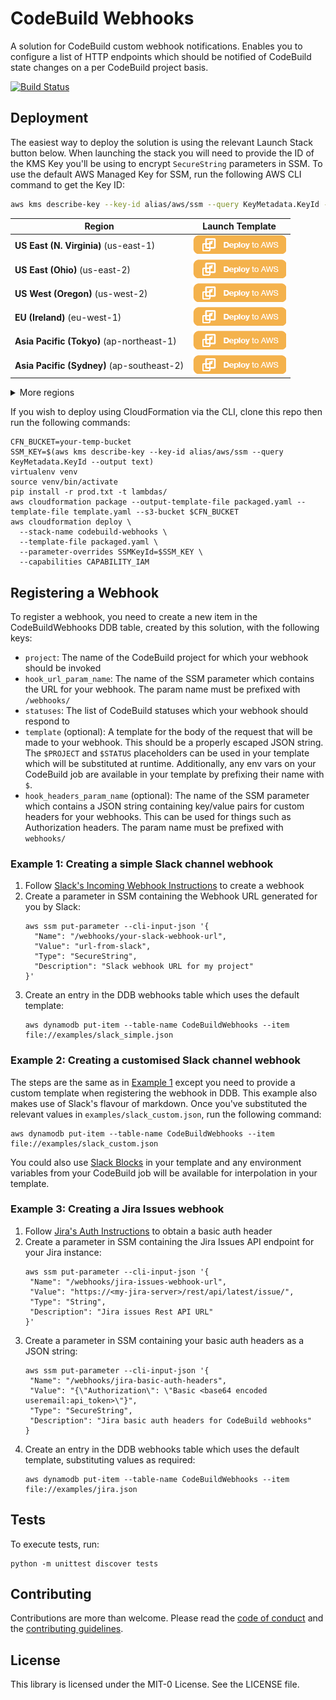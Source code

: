 # CodeBuild Webhooks

A solution for CodeBuild custom webhook notifications. Enables you to configure
a list of HTTP endpoints which should be notified of CodeBuild state changes
on a per CodeBuild project basis. 

[![Build Status](https://travis-ci.org/aws-samples/aws-codebuild-webhooks.svg?branch=master)](https://travis-ci.org/aws-samples/aws-codebuild-webhooks)

## Deployment

The easiest way to deploy the solution is using the relevant Launch Stack button
below. When launching the stack you will need to provide the ID of the
KMS Key you'll be using to encrypt `SecureString` parameters in SSM. To use the
default AWS Managed Key for SSM, run the following AWS CLI command to get the
Key ID:

```bash
aws kms describe-key --key-id alias/aws/ssm --query KeyMetadata.KeyId --output text
```

|Region|Launch Template|
|------|---------------|
|**US East (N. Virginia)** (us-east-1) | [![Launch the CloudFormationPublisher Stack with CloudFormation](docs/deploy-to-aws.png)](https://console.aws.amazon.com/cloudformation/home?region=us-east-1#/stacks/new?stackName=aws-codebuild-webhooks&templateURL=https://solution-builders-us-east-1.s3.us-east-1.amazonaws.com/aws-codebuild-webhooks/latest/main.template)|
|**US East (Ohio)** (us-east-2) | [![Launch the CloudFormationPublisher Stack with CloudFormation](docs/deploy-to-aws.png)](https://console.aws.amazon.com/cloudformation/home?region=us-east-2#/stacks/new?stackName=aws-codebuild-webhooks&templateURL=https://solution-builders-us-east-2.s3.us-east-2.amazonaws.com/aws-codebuild-webhooks/latest/main.template)|
|**US West (Oregon)** (us-west-2) | [![Launch the aws-codebuild-webhooks Stack with CloudFormation](docs/deploy-to-aws.png)](https://console.aws.amazon.com/cloudformation/home?region=us-west-2#/stacks/new?stackName=aws-codebuild-webhooks&templateURL=https://solution-builders-us-west-2.s3.us-west-2.amazonaws.com/aws-codebuild-webhooks/latest/main.template)|
|**EU (Ireland)** (eu-west-1) | [![Launch the aws-codebuild-webhooks Stack with CloudFormation](docs/deploy-to-aws.png)](https://console.aws.amazon.com/cloudformation/home?region=eu-west-1#/stacks/new?stackName=aws-codebuild-webhooks&templateURL=https://solution-builders-eu-west-1.s3.eu-west-1.amazonaws.com/aws-codebuild-webhooks/latest/main.template)|
|**Asia Pacific (Tokyo)** (ap-northeast-1) | [![Launch the aws-codebuild-webhooks Stack with CloudFormation](docs/deploy-to-aws.png)](https://console.aws.amazon.com/cloudformation/home?region=ap-northeast-1#/stacks/new?stackName=aws-codebuild-webhooks&templateURL=https://solution-builders-ap-northeast-1.s3.ap-northeast-1.amazonaws.com/aws-codebuild-webhooks/latest/main.template)|
|**Asia Pacific (Sydney)** (ap-southeast-2) | [![Launch the aws-codebuild-webhooks Stack with CloudFormation](docs/deploy-to-aws.png)](https://console.aws.amazon.com/cloudformation/home?region=ap-southeast-2#/stacks/new?stackName=aws-codebuild-webhooks&templateURL=https://solution-builders-ap-southeast-2.s3.ap-southeast-2.amazonaws.com/aws-codebuild-webhooks/latest/main.template)|

<details>
  <summary>More regions</summary>
  
|Region|Launch Template|
|------|---------------|
|**US West (N. California)** (us-west-1) | [![Launch the aws-codebuild-webhooks Stack with CloudFormation](docs/deploy-to-aws.png)](https://console.aws.amazon.com/cloudformation/home?region=us-west-1#/stacks/new?stackName=aws-codebuild-webhooks&templateURL=https://solution-builders-us-west-1.s3.us-west-1.amazonaws.com/aws-codebuild-webhooks/latest/main.template)|
|**Asia Pacific (Hong Kong)** (ap-east-1) | [![Launch the aws-codebuild-webhooks Stack with CloudFormation](docs/deploy-to-aws.png)](https://console.aws.amazon.com/cloudformation/home?region=ap-east-1#/stacks/new?stackName=aws-codebuild-webhooks&templateURL=https://solution-builders-ap-east-1.s3.ap-east-1.amazonaws.com/aws-codebuild-webhooks/latest/main.template)|
|**Asia Pacific (Mumbai)** (ap-south-1) | [![Launch the aws-codebuild-webhooks Stack with CloudFormation](docs/deploy-to-aws.png)](https://console.aws.amazon.com/cloudformation/home?region=ap-south-1#/stacks/new?stackName=aws-codebuild-webhooks&templateURL=https://solution-builders-ap-south-1.s3.ap-south-1.amazonaws.com/aws-codebuild-webhooks/latest/main.template)|
|**Asia Pacific (Seoul)** (ap-northeast-2) | [![Launch the aws-codebuild-webhooks Stack with CloudFormation](docs/deploy-to-aws.png)](https://console.aws.amazon.com/cloudformation/home?region=ap-northeast-2#/stacks/new?stackName=aws-codebuild-webhooks&templateURL=https://solution-builders-ap-northeast-2.s3.ap-northeast-2.amazonaws.com/aws-codebuild-webhooks/latest/main.template)|
|**Asia Pacific (Singapore)** (ap-southeast-1) | [![Launch the aws-codebuild-webhooks Stack with CloudFormation](docs/deploy-to-aws.png)](https://console.aws.amazon.com/cloudformation/home?region=ap-south-1#/stacks/new?stackName=aws-codebuild-webhooks&templateURL=https://solution-builders-ap-southeast-1.s3.ap-southeast-1.amazonaws.com/aws-codebuild-webhooks/latest/main.template)|
|**Canada (Central)** (ca-central-1) | [![Launch the aws-codebuild-webhooks Stack with CloudFormation](docs/deploy-to-aws.png)](https://console.aws.amazon.com/cloudformation/home?region=ca-central-1#/stacks/new?stackName=aws-codebuild-webhooks&templateURL=https://solution-builders-ca-central-1.s3.ca-central-1.amazonaws.com/aws-codebuild-webhooks/latest/main.template)|
|**EU (London)** (eu-west-2) | [![Launch the aws-codebuild-webhooks Stack with CloudFormation](docs/deploy-to-aws.png)](https://console.aws.amazon.com/cloudformation/home?region=eu-west-2#/stacks/new?stackName=aws-codebuild-webhooks&templateURL=https://solution-builders-eu-west-2.s3.eu-west-2.amazonaws.com/aws-codebuild-webhooks/latest/main.template)|
|**EU (Frankfurt)** (eu-west-3) | [![Launch the aws-codebuild-webhooks Stack with CloudFormation](docs/deploy-to-aws.png)](https://console.aws.amazon.com/cloudformation/home?region=eu-west-3#/stacks/new?stackName=aws-codebuild-webhooks&templateURL=https://solution-builders-eu-west-3.s3.eu-west-3.amazonaws.com/aws-codebuild-webhooks/latest/main.template)|
|**EU (Stockholm)** (eu-north-1) | [![Launch the aws-codebuild-webhooks Stack with CloudFormation](docs/deploy-to-aws.png)](https://console.aws.amazon.com/cloudformation/home?region=eu-north-1#/stacks/new?stackName=aws-codebuild-webhooks&templateURL=https://solution-builders-eu-north-1.s3.eu-north-1.amazonaws.com/aws-codebuild-webhooks/latest/main.template)|
|**South America (Sao Paulo)** (sa-east-1) | [![Launch the aws-codebuild-webhooks Stack with CloudFormation](docs/deploy-to-aws.png)](https://console.aws.amazon.com/cloudformation/home?region=sa-east-1#/stacks/new?stackName=aws-codebuild-webhooks&templateURL=https://solution-builders-sa-east-1.s3.sa-east-1.amazonaws.com/aws-codebuild-webhooks/latest/main.template)|
</details>

If you wish to deploy using CloudFormation via the CLI, clone this repo then
run the following commands:

```
CFN_BUCKET=your-temp-bucket
SSM_KEY=$(aws kms describe-key --key-id alias/aws/ssm --query KeyMetadata.KeyId --output text)
virtualenv venv
source venv/bin/activate
pip install -r prod.txt -t lambdas/
aws cloudformation package --output-template-file packaged.yaml --template-file template.yaml --s3-bucket $CFN_BUCKET 
aws cloudformation deploy \
  --stack-name codebuild-webhooks \
  --template-file packaged.yaml \
  --parameter-overrides SSMKeyId=$SSM_KEY \
  --capabilities CAPABILITY_IAM
```

## Registering a Webhook
To register a webhook, you need to create a new item in the CodeBuildWebhooks DDB table,
created by this solution, with the following keys:

- `project`: The name of the CodeBuild project for which your webhook should be invoked 
- `hook_url_param_name`: The name of the SSM parameter which contains the URL for your webhook. The
param name must be prefixed with `/webhooks/`
- `statuses`: The list of CodeBuild statuses which your webhook should respond to
- `template` (optional): A template for the body of the request that will be made to your webhook.
This should be a properly escaped JSON string. The `$PROJECT` and `$STATUS` placeholders can be used
in your template which will be substituted at runtime. Additionally, any env vars on your CodeBuild
job are available in your template by prefixing their name with `$`.
- `hook_headers_param_name` (optional): The name of the SSM parameter which contains a 
JSON string containing key/value pairs for custom headers for your webhooks. This can be used
for things such as Authorization headers. The param name must be prefixed with `webhooks/`

### Example 1: Creating a simple Slack channel webhook
1. Follow [Slack's Incoming Webhook Instructions] to create a webhook
2. Create a parameter in SSM containing the Webhook URL generated for you by Slack:
    ```
    aws ssm put-parameter --cli-input-json '{
      "Name": "/webhooks/your-slack-webhook-url",
      "Value": "url-from-slack",
      "Type": "SecureString",
      "Description": "Slack webhook URL for my project"
    }'
    ```
3. Create an entry in the DDB webhooks table which uses the default template:
    ```
    aws dynamodb put-item --table-name CodeBuildWebhooks --item file://examples/slack_simple.json
     ```

### Example 2: Creating a customised Slack channel webhook 
The steps are the same as in [Example 1](#creating-a-simple-slack-channel-webhook) except you
need to provide a custom template when registering the webhook in DDB. This example also makes use
of Slack's flavour of markdown. Once you've substituted the relevant values in `examples/slack_custom.json`,
run the following command:
```
aws dynamodb put-item --table-name CodeBuildWebhooks --item file://examples/slack_custom.json
```

You could also use [Slack Blocks](https://api.slack.com/block-kit) in your template and any
environment variables from your CodeBuild job will be available for interpolation in your template.

### Example 3: Creating a Jira Issues webhook
1. Follow [Jira's Auth Instructions] to obtain a basic auth header
2. Create a parameter in SSM containing the Jira Issues API endpoint for your Jira instance:
    ```
    aws ssm put-parameter --cli-input-json '{
     "Name": "/webhooks/jira-issues-webhook-url",
     "Value": "https://<my-jira-server>/rest/api/latest/issue/",
     "Type": "String",
     "Description": "Jira issues Rest API URL"
    }'
    ```
3. Create a parameter in SSM containing your basic auth headers as a JSON string:
    ```
    aws ssm put-parameter --cli-input-json '{
     "Name": "/webhooks/jira-basic-auth-headers",
     "Value": "{\"Authorization\": \"Basic <base64 encoded useremail:api_token>\"}",
     "Type": "SecureString",
     "Description": "Jira basic auth headers for CodeBuild webhooks"
    }
    ```
4. Create an entry in the DDB webhooks table which uses the default template, substituting values
as required:
    ```
    aws dynamodb put-item --table-name CodeBuildWebhooks --item file://examples/jira.json
    ```

## Tests
To execute tests, run:
```
python -m unittest discover tests
```

[Slack's Incoming Webhook Instructions]: https://slack.com/intl/en-gb/help/articles/115005265063
[Jira's Auth Instructions]: https://developer.atlassian.com/cloud/jira/platform/jira-rest-api-basic-authentication/#supplying-basic-auth-headers

## Contributing

Contributions are more than welcome. Please read the [code of conduct](CODE_OF_CONDUCT.md) and the [contributing guidelines](CONTRIBUTING.md).

## License

This library is licensed under the MIT-0 License. See the LICENSE file.
